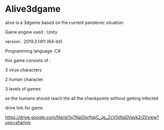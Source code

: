 # Alive3dgame
alive is a 3dgame based on the current pandemic situation

Game engine used : Unity 

version : 2019.3.14f1 (64-bit)

Programming language :C#

this game consists of :

3 virus characters 

2 human character 

3 levels of games 

so the humans should reach the all the checkpoints without getting infected

drive link for game 

https://drive.google.com/file/d/1q7NaGIxrfgpC_Jp_ZcV5tNaDVavk2rZl/view?usp=sharing
